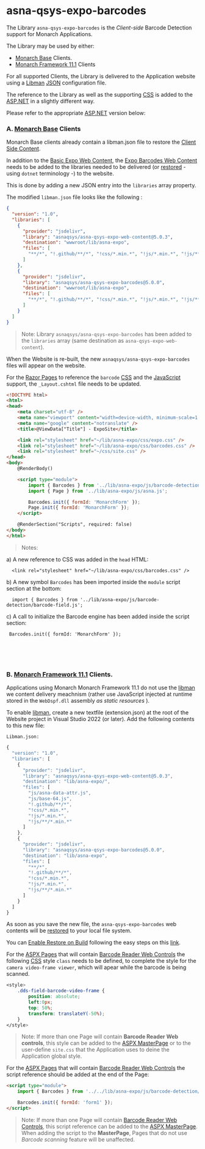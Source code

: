 # asna-qsys-expo-barcodes
The Library `asna-qsys-expo-barcodes` is the *Client-side* Barcode Detection support for Monarch Applications.

The Library may be used by either:

* [Monarch Base](https://asnaqsys.github.io/manuals/configuration/expo-client-side-barcode-scan-config.html) Clients. 
* [Monarch Framework 11.1](https://docs.asna.com/documentation/Help170/MonarchFX/_HTML/amfUnderstandingBarcodes.htm) Clients


For all supported Clients, the Library is delivered to the Application website using a [Libman](https://learn.microsoft.com/en-us/aspnet/core/client-side/libman/libman-vs?view=aspnetcore-8.0) [JSON](https://www.json.org/json-en.html) configuration file. 

The reference to the Library as well as the supporting [CSS](https://developer.mozilla.org/en-US/docs/Web/CSS) is added to the [ASP.NET](https://dotnet.microsoft.com/en-us/learn/aspnet/what-is-aspnet) in a slightly different way.

Please refer to the appropriate [ASP.NET](https://dotnet.microsoft.com/en-us/learn/aspnet/what-is-aspnet) version below:

### A. [Monarch Base](https://asnaqsys.github.io/manuals/configuration/expo-client-side-barcode-scan-config.html) Clients
Monarch Base clients already contain a libman.json file to restore the [Client Side Content](https://asnaqsys.github.io/manuals/configuration/expo-client-side-library.html).

In addition to the [Basic Expo Web Content](https://www.jsdelivr.com/package/gh/asnaqsys/asna-qsys-expo-web-content?tab=files), the [Expo Barcodes Web Content](https://www.jsdelivr.com/package/gh/asnaqsys/asna-qsys-expo-barcodes?tab=files) needs to be added to the libraries needed to be delivered (or [restored](https://learn.microsoft.com/en-us/dotnet/core/tools/dotnet-restore) - using `dotnet` terminology -) to the website.

This is done by adding a new JSON entry into the `libraries` array property. 

The modified `libman.json` file looks like the following :

```json
{
  "version": "1.0",
  "libraries": [
    {
      "provider": "jsdelivr",
      "library": "asnaqsys/asna-qsys-expo-web-content@5.0.3",
      "destination": "wwwroot/lib/asna-expo",
      "files": [
        "**/*", "!.github/**/*", "!css/*.min.*", "!js/*.min.*", "!js/**/*.min.*"
      ]
    },
    {
      "provider": "jsdelivr",
      "library": "asnaqsys/asna-qsys-expo-barcodes@5.0.0",
      "destination": "wwwroot/lib/asna-expo",
      "files": [
        "**/*", "!.github/**/*", "!css/*.min.*", "!js/*.min.*", "!js/**/*.min.*"
      ]
    }
  ]
}
```

>Note: Library `asnaqsys/asna-qsys-expo-barcodes` has been added to the `libraries` array (same destination as `asna-qsys-expo-web-content`).

When the Website is re-built, the new `asnaqsys/asna-qsys-expo-barcodes` files will appear on the website.

For the [Razor Pages](https://learn.microsoft.com/en-us/aspnet/core/razor-pages/?view=aspnetcore-8.0&tabs=visual-studio) to reference the `barcode` [CSS](https://developer.mozilla.org/en-US/docs/Web/CSS) and the [JavaScript](https://developer.mozilla.org/en-US/docs/Web/JavaScript) support, 
the `_Layout.cshtml` file needs to be updated.

```html
<!DOCTYPE html>
<html>
<head>
    <meta charset="utf-8" />
    <meta name="viewport" content="width=device-width, minimum-scale=1.0, maximum-scale=1.0" />
    <meta name="google" content="notranslate" />
    <title>@ViewData["Title"] - ExpoSite</title>

    <link rel="stylesheet" href="~/lib/asna-expo/css/expo.css" />
    <link rel="stylesheet" href="~/lib/asna-expo/css/barcodes.css" />
    <link rel="stylesheet" href="~/css/site.css" />
</head>
<body>
    @RenderBody()

    <script type="module">
        import { Barcodes } from '../lib/asna-expo/js/barcode-detection/barcode-field.js';
        import { Page } from '../lib/asna-expo/js/asna.js';

        Barcodes.init({ formId: 'MonarchForm' });
        Page.init({ formId: 'MonarchForm' });
    </script>

    @RenderSection("Scripts", required: false)
</body>
</html>
```

>Notes: 

   a)  A new reference to CSS was added in the `head` HTML: 
     
      <link rel="stylesheet" href="~/lib/asna-expo/css/barcodes.css" />

   b) A new symbol `Barcodes` has been imported inside the `module` script section at the bottom: 
    
      import { Barcodes } from '../lib/asna-expo/js/barcode-detection/barcode-field.js';

   c) A call to initialize the Barcode engine has been added inside the script section: 
     
     Barcodes.init({ formId: 'MonarchForm' });

<br/>
<br/>
<br/>

### B. [Monarch Framework 11.1](https://docs.asna.com/documentation/Help170/MonarchFX/_HTML/amfUnderstandingBarcodes.htm) Clients.  

Applications using Monarch Monarch Framework 11.1 do not use the [libman](https://learn.microsoft.com/en-us/aspnet/core/client-side/libman/libman-vs?view=aspnetcore-8.0) we content delivery meachnism (rather use JavaScript injected at runtime stored in the `WebDspf.dll` assembly *as static resources* ).

To enable [libman](https://learn.microsoft.com/en-us/aspnet/core/client-side/libman/libman-vs?view=aspnetcore-8.0), create a new textfile (extension.json) at the root of the Website project in Visual Studio 2022 (or later). Add the following contents to this new file:

`Libman.json:`

```javascript
{
  "version": "1.0",
  "libraries": [
    {
      "provider": "jsdelivr",
      "library": "asnaqsys/asna-qsys-expo-web-content@5.0.3",
      "destination": "lib/asna-expo/",
      "files": [
        "js/asna-data-attr.js",
        "js/base-64.js",
        "!.github/**/*",
        "!css/*.min.*",
        "!js/*.min.*",
        "!js/**/*.min.*"
      ]
    },
    {
      "provider": "jsdelivr",
      "library": "asnaqsys/asna-qsys-expo-barcodes@5.0.0",
      "destination": "lib/asna-expo",
      "files": [
        "**/*",
        "!.github/**/*",
        "!css/*.min.*",
        "!js/*.min.*",
        "!js/**/*.min.*"
      ]
    }
  ]
}
```

As soon as you save the new file, the `asna-qsys-expo-barcodes` web contents will be [restored](https://learn.microsoft.com/en-us/dotnet/core/tools/dotnet-restore) to your local file system.

You can [Enable Restore on Build](https://devblogs.microsoft.com/dotnet/library-manager-client-side-content-manager-for-web-apps/) following the easy steps on this [link](https://devblogs.microsoft.com/dotnet/library-manager-client-side-content-manager-for-web-apps/).

For the [ASPX Pages](https://learn.microsoft.com/en-us/previous-versions/aspnet/dd566231(v=vs.140)) that will contain [Barcode Reader Web Controls](https://docs.asna.com/documentation/Help170/MonarchFX/_HTML/amfUnderstandingBarcodes.htm) the following [CSS](https://developer.mozilla.org/en-US/docs/Web/CSS) style `class` needs to be defined, to complete the style for the `camera video-frame viewer`, which will apear while the barcode is being scanned.

```css
<style>
    .dds-field-barcode-video-frame {
        position: absolute;
        left:0px;
        top: 50%;
        transform: translateY(-50%);
    }
</style>
```
>Note: If more than one Page will contain **Barcode Reader Web controls**, this style can be added to the [ASPX MasterPage](https://learn.microsoft.com/en-us/previous-versions/aspnet/wtxbf3hh(v=vs.100)) or to the user-define `site.css` that the Application uses to deine the Application global style.

For the [ASPX Pages](https://learn.microsoft.com/en-us/previous-versions/aspnet/dd566231(v=vs.140)) that will contain [Barcode Reader Web Controls](https://docs.asna.com/documentation/Help170/MonarchFX/_HTML/amfUnderstandingBarcodes.htm) the script reference should be added at the end of the Page:

```html
<script type="module">
    import { Barcodes } from '../../lib/asna-expo/js/barcode-detection/barcode-field.js';

    Barcodes.init({ formId: 'form1' });
</script>
```

>Note: If more than one Page will contain [Barcode Reader Web Controls](https://docs.asna.com/documentation/Help170/MonarchFX/_HTML/amfUnderstandingBarcodes.htm), this script reference can be added to the [ASPX MasterPage](https://learn.microsoft.com/en-us/previous-versions/aspnet/wtxbf3hh(v=vs.100)). When adding the script to the **MasterPage**, Pages that do not use *Barcode scanning* feature will be unaffected. 
 